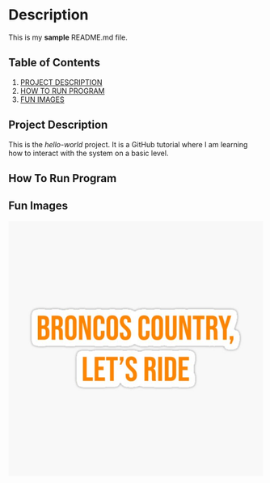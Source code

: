 # Description
This is my **sample** README.md file.

## Table of Contents
1. [PROJECT DESCRIPTION](#Project-Description)
2. [HOW TO RUN PROGRAM](#How-To-Run-Program)
3. [FUN IMAGES](#Fun-Images)

## Project Description
This is the _hello-world_ project. It is a GitHub tutorial where I am learning how to interact with the system on a basic level.

## How To Run Program



## Fun Images
![BroncosCountry](broncoscountry.jpg)
